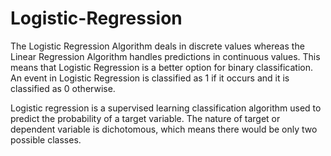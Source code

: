 # Logistic-Regression

The Logistic Regression Algorithm deals in discrete values whereas the Linear Regression Algorithm handles predictions in continuous values. This means that Logistic Regression is a better option for binary classification. An event in Logistic Regression is classified as 1 if it occurs and it is classified as 0 otherwise.

Logistic regression is a supervised learning classification algorithm used to predict the probability of a target variable. The nature of target or dependent variable is dichotomous, which means there would be only two possible classes.
